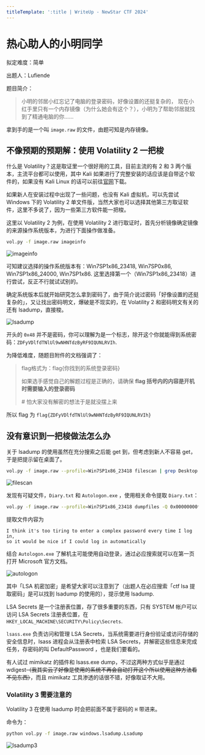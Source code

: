 ```yaml
---
titleTemplate: ':title | WriteUp - NewStar CTF 2024'
---
```

<script setup>
import Container from '@/components/docs/Container.vue'
</script>

# 热心助人的小明同学

<Container type="info">

拟定难度：简单

出题人：Lufiende
</Container>

题目简介：

>小明的邻居小红忘记了电脑的登录密码，好像设置的还挺复杂的， 现在小红手里只有一个内存镜像（为什么她会有这个？），小明为了帮助邻居就找到了精通电脑的你……

拿到手的是一个叫 `image.raw` 的文件，由题可知是内存镜像。

## 不像预期的预期解：使用 Volatility 2 一把梭

什么是 Volatility？这是取证里一个很好用的工具，目前主流的有 2 和 3 两个版本，主流平台都可以使用，其中 Kali 如果进行了完整安装的话应该是自带这个软件的，如果没有 Kali Linux 的话可以前往[官网](https://volatilityfoundation.org/)下载。

如果新人在安装过程中出现了一些问题，也没有 Kali 虚拟机，可以先尝试 Windows 下的 Volatility 2 单文件版，当然大家也可以选择其他第三方取证软件，这里不多说了，因为一些第三方软件能一把梭。

这里以 Volatility 2 为例，在使用 Volatility 2 进行取证时，首先分析镜像确定镜像的来源操作系统版本，为进行下面操作做准备。

```bash
vol.py -f image.raw imageinfo
```

![imageinfo](/assets/images/wp/2024/week2/xiaoming1_1.png)

可知建议选择的操作系统版本有：Win7SP1x86_23418, Win7SP0x86, Win7SP1x86_24000, Win7SP1x86. 这里选择第一个（Win7SP1x86_23418）进行尝试，反正不行就试试别的。

确定系统版本后就开始研究怎么拿到密码了，由于简介说过密码「好像设置的还挺复杂的」，又让找出密码明文，爆破是不现实的，在 Volatility 2 和密码明文有关的还有 lsadump，直接梭。

![lsadump](/assets/images/wp/2024/week2/xiaoming1_2.png)

开头的 `0x48` 并不是密码，你可以理解为是一个标志，除开这个你就能得到系统密码：`ZDFyVDlfdTNlUl9wNHNTdzByRF9IQUNLRVIh`.

为降低难度，随题目附件的文档强调了：

> flag格式为：flag\{你找到的系统登录密码\}
>
> 如果选手感觉自己的解题过程是正确的，请确保 **flag 括号内的内容是开机时需要输入的登录密码**
>
> \# 怕大家没有解密的想法于是就没摆上来

所以 flag 为 `flag{ZDFyVDlfdTNlUl9wNHNTdzByRF9IQUNLRVIh}`

## 没有意识到一把梭做法怎么办

关于 lsadump 的使用虽然在充分搜索之后能 get 到，但考虑到新人不容易 get，于是把提示留在桌面了。

```bash
vol.py -f image.raw --profile=Win7SP1x86_23418 filescan | grep Desktop | grep Users
```

![filescan](/assets/images/wp/2024/week2/xiaoming1_3.png)

发现有可疑文件，`Diary.txt` 和 `Autologon.exe` ，使用相关命令提取 `Diary.txt`：

```bash
vol.py -f image.raw --profile=Win7SP1x86_23418 dumpfiles -Q 0x00000000f554bf80 --dump-dir=./
```

提取文件内容为

```plaintext
I think it's too tiring to enter a complex password every time I log in,
so it would be nice if I could log in automatically
```

结合 `Autologon.exe` 了解机主可能使用自动登录，通过必应搜索就可以在第一页打开 Microsoft 官方文档。

![autologon](/assets/images/wp/2024/week2/xiaoming1_4.png)

其中「LSA 机密加密」是希望大家可以注意到了<span data-desc>（出题人在必应搜索「ctf lsa 提取密码」是可以找到 lsadump 的使用的）</span>，提示使用 lsadump.

<Container type="tip">

LSA Secrets 是一个注册表位置，存了很多重要的东西，只有 SYSTEM 帐户可以访问 LSA Secrets 注册表位置，在 `HKEY_LOCAL_MACHINE\SECURITY\Policy\Secrets`.

`lsass.exe` 负责访问和管理 LSA Secrets，当系统需要进行身份验证或访问存储的安全信息时，lsass 进程会从注册表中检索 LSA Secrets，并解密这些信息来完成任务，存密码的叫 DefaultPassword ，也是我们要看的。

有人试过 mimikatz 的插件和 lsass.exe dump，不过这两种方式似乎是通过 wdigest<span data-desc><s>（我其实云了好像是使用的系统不再会自动打开这个所以使用这种方法看不见东西）</s></span>，而且 mimikatz 工具渗透的话很不错，好像取证不大用。
</Container>

### Volatility 3 需要注意的

Volatility 3 在使用 lsadump 时会把前面不属于密码的 `H` 带进来。

命令为：

```bash
python vol.py -f image.raw windows.lsadump.Lsadump
```

![lsadump3](/assets/images/wp/2024/week2/xiaoming1_5.png)
